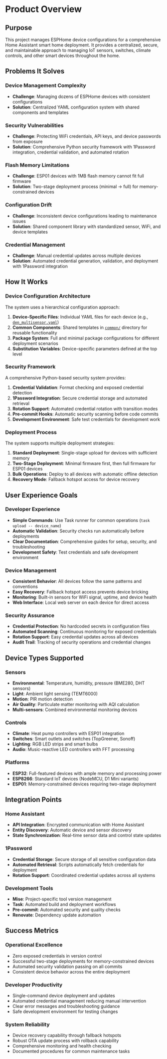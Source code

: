 # Product Overview

## Purpose

This project manages ESPHome device configurations for a comprehensive Home
Assistant smart home deployment. It provides a centralized, secure, and
maintainable approach to managing IoT sensors, switches, climate controls,
and other smart devices throughout the home.

## Problems It Solves

### Device Management Complexity

- **Challenge**: Managing dozens of ESPHome devices with consistent
  configurations
- **Solution**: Centralized YAML configuration system with shared components
  and templates

### Security Vulnerabilities

- **Challenge**: Protecting WiFi credentials, API keys, and device passwords
  from exposure
- **Solution**: Comprehensive Python security framework with 1Password
  integration, credential validation, and automated rotation

### Flash Memory Limitations

- **Challenge**: ESP01 devices with 1MB flash memory cannot fit full firmware
- **Solution**: Two-stage deployment process (minimal → full) for
  memory-constrained devices

### Configuration Drift

- **Challenge**: Inconsistent device configurations leading to maintenance
  issues
- **Solution**: Shared component library with standardized sensor, WiFi, and
  device templates

### Credential Management

- **Challenge**: Manual credential updates across multiple devices
- **Solution**: Automated credential generation, validation, and deployment
  with 1Password integration

## How It Works

### Device Configuration Architecture

The system uses a hierarchical configuration approach:

1. **Device-Specific Files**: Individual YAML files for each device (e.g., [`den_multisensor.yaml`](den_multisensor.yaml))
2. **Common Components**: Shared templates in [`common/`](common/) directory for reusable functionality
3. **Package System**: Full and minimal package configurations for different deployment scenarios
4. **Substitution Variables**: Device-specific parameters defined at the top level

### Security Framework

A comprehensive Python-based security system provides:

1. **Credential Validation**: Format checking and exposed credential detection
2. **1Password Integration**: Secure credential storage and automated retrieval
3. **Rotation Support**: Automated credential rotation with transition modes
4. **Pre-commit Hooks**: Automatic security scanning before code commits
5. **Development Environment**: Safe test credentials for development work

### Deployment Process

The system supports multiple deployment strategies:

1. **Standard Deployment**: Single-stage upload for devices with sufficient memory
2. **Two-Stage Deployment**: Minimal firmware first, then full firmware for ESP01 devices
3. **Bulk Operations**: Deploy to all devices with automatic offline detection
4. **Recovery Mode**: Fallback hotspot access for device recovery

## User Experience Goals

### Developer Experience

- **Simple Commands**: Use Task runner for common operations (`task upload -- device_name`)
- **Automatic Validation**: Security checks run automatically before deployments
- **Clear Documentation**: Comprehensive guides for setup, security, and troubleshooting
- **Development Safety**: Test credentials and safe development environment

### Device Management

- **Consistent Behavior**: All devices follow the same patterns and conventions
- **Easy Recovery**: Fallback hotspot access prevents device bricking
- **Monitoring**: Built-in sensors for WiFi signal, uptime, and device health
- **Web Interface**: Local web server on each device for direct access

### Security Assurance

- **Credential Protection**: No hardcoded secrets in configuration files
- **Automated Scanning**: Continuous monitoring for exposed credentials
- **Rotation Support**: Easy credential updates across all devices
- **Audit Trail**: Tracking of security operations and credential changes

## Device Types Supported

### Sensors

- **Environmental**: Temperature, humidity, pressure (BME280, DHT sensors)
- **Light**: Ambient light sensing (TEMT6000)
- **Motion**: PIR motion detection
- **Air Quality**: Particulate matter monitoring with AQI calculation
- **Multi-sensors**: Combined environmental monitoring devices

### Controls

- **Climate**: Heat pump controllers with ESP01 integration
- **Switches**: Smart outlets and switches (TopGreener, Sonoff)
- **Lighting**: RGB LED strips and smart bulbs
- **Audio**: Music-reactive LED controllers with FFT processing

### Platforms

- **ESP32**: Full-featured devices with ample memory and processing power
- **ESP8266**: Standard IoT devices (NodeMCU, D1 Mini variants)
- **ESP01**: Memory-constrained devices requiring two-stage deployment

## Integration Points

### Home Assistant

- **API Integration**: Encrypted communication with Home Assistant
- **Entity Discovery**: Automatic device and sensor discovery
- **State Synchronization**: Real-time sensor data and control state updates

### 1Password

- **Credential Storage**: Secure storage of all sensitive configuration data
- **Automated Retrieval**: Scripts automatically fetch credentials for deployment
- **Rotation Support**: Coordinated credential updates across all systems

### Development Tools

- **Mise**: Project-specific tool version management
- **Task**: Automated build and deployment workflows
- **Pre-commit**: Automated security and quality checks
- **Renovate**: Dependency update automation

## Success Metrics

### Operational Excellence

- Zero exposed credentials in version control
- Successful two-stage deployments for memory-constrained devices
- Automated security validation passing on all commits
- Consistent device behavior across the entire deployment

### Developer Productivity

- Single-command device deployment and updates
- Automated credential management reducing manual intervention
- Clear error messages and troubleshooting guidance
- Safe development environment for testing changes

### System Reliability

- Device recovery capability through fallback hotspots
- Robust OTA update process with rollback capability
- Comprehensive monitoring and health checking
- Documented procedures for common maintenance tasks
